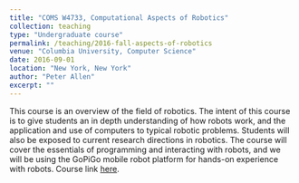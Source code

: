 ```yaml
---
title: "COMS W4733, Computational Aspects of Robotics"
collection: teaching
type: "Undergraduate course"
permalink: /teaching/2016-fall-aspects-of-robotics
venue: "Columbia University, Computer Science"
date: 2016-09-01
location: "New York, New York"
author: "Peter Allen"
excerpt: ""
---
```


This course is an overview of the field of robotics. The intent of this course is to give students an in depth understanding of how robots work, and the application and use of computers to typical robotic problems. Students will also be exposed to current research directions in robotics. The course will cover the essentials of programming and interacting with robots, and we will be using the GoPiGo mobile robot platform for hands-on experience with robots. Course link [here](http://www.cs.columbia.edu/~allen/F16/).
